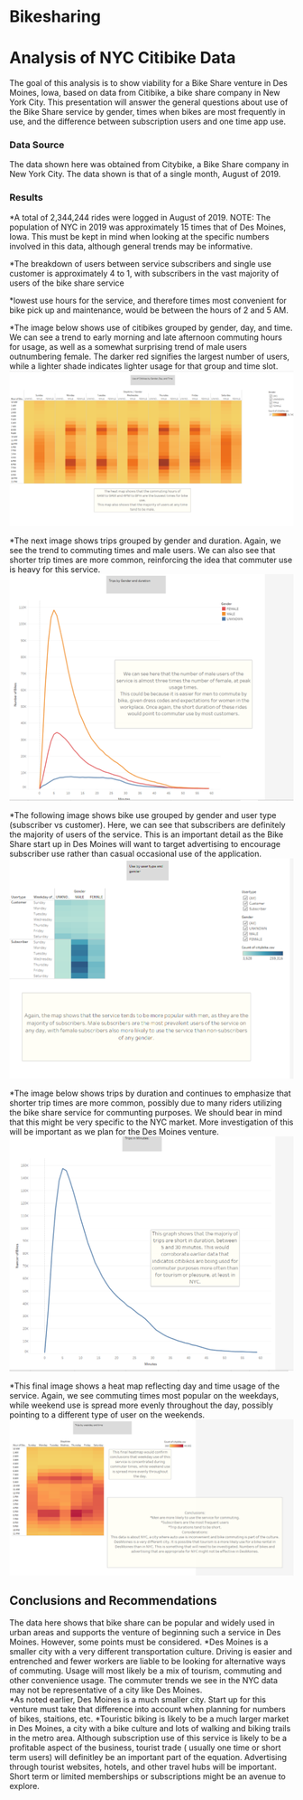 # Bikesharing
# Analysis of NYC Citibike Data
The goal of this analysis is to show viability for a Bike Share venture in Des Moines, Iowa, based on data from Citibike, a bike share company in New York City. This presentation will answer the general questions about use of the Bike Share service by gender, times when bikes are most frequently in use, and the difference between subscription users and one time app use.

### Data Source
The data shown here was obtained from Citybike, a Bike Share company in New York City. The data shown is that of a single month, August of 2019.

### Results
*A total of 2,344,244 rides were logged in August of 2019. NOTE: The population of NYC in 2019 was approximately 15 times that of Des Moines, Iowa. This must be kept in mind when looking at the specific numbers involved in this data, although general trends may be informative. 

*The breakdown of users between service subscribers and single use customer is approximately 4 to 1, with subscribers in the vast majority of users of the bike share service

*lowest use hours for the service, and therefore times most convenient for bike pick up and maintenance, would be between the hours of 2 and 5 AM.

*The image below shows use of citibikes grouped by gender, day, and time. We can see a trend to early morning and late afternoon commuting hours for usage, as well as a somewhat surprising trend of male users outnumbering female. The darker red signifies the largest number of users, while a lighter shade indicates lighter usage for that group and time slot.  
![This is an image](https://github.com/yvoatelep/Bike_Share_Challenge/blob/main/Resources/Images/Storyframe.1.png)

*The next image shows trips grouped by gender and duration. Again, we see the trend to commuting times and male users. We can also see that shorter trip times are more common, reinforcing the idea that commuter use is heavy for this service. 
![This is an image](https://github.com/yvoatelep/Bike_Share_Challenge/blob/main/Resources/Images/Storyframe.2.png)

*The following image shows bike use grouped by gender and user type (subscriber vs customer). Here, we can see that subscribers are definitely the majority of users of the service. This is an important detail as the Bike Share start up in Des Moines will want to target advertising to encourage subscriber use rather than casual occasional use of the application. 
![This is an image](https://github.com/yvoatelep/Bike_Share_Challenge/blob/main/Resources/Images/Storyframe.3.png)

*The image below shows trips by duration and continues to emphasize that shorter trip times are more common, possibly due to many riders utilizing the bike share service for communting purposes. We should bear in mind that this might be very specific to the NYC market. More investigation of this will be important as we plan for the Des Moines venture. 
![This is an image](https://github.com/yvoatelep/Bike_Share_Challenge/blob/main/Resources/Images/Storyframe4.png)

*This final image shows a heat map reflecting day and time usage of the service. Again, we see commuting times most popular on the weekdays, while weekend use is spread more evenly throughout the day, possibly pointing to a different type of user on the weekends. 
![This is an image](https://github.com/yvoatelep/Bike_Share_Challenge/blob/main/Resources/Images/Storyframe.5.png)


## Conclusions and Recommendations
The data here shows that bike share can be popular and widely used in urban areas and supports the venture of beginning such a service in Des Moines. However, some points must be considered. 
*Des Moines is a smaller city with a very different transportation culture. Driving is easier and entrenched and fewer workers are liable to be looking for alternative ways of commuting. Usage will most likely be a mix of tourism, commuting and other convenience usage. The commuter trends we see in the NYC data may not be representative of a city like Des Moines.  
*As noted earlier, Des Moines is a much smaller city. Start up for this venture must take that difference into account when planning for numbers of bikes, staitions, etc.
*Touristic biking is likely to be a much larger market in Des Moines, a city with a bike culture and lots of walking and biking trails in the metro area. Although subscription use of this service is likely to be a profitable aspect of the business, tourist trade ( usually one time or short term users) will definitley be an important part of the equation. Advertising through tourist websites, hotels, and other travel hubs will be important. Short term or limited memberships or subscriptions might be an avenue to explore. 

